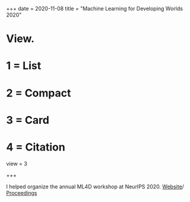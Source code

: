 +++
date = 2020-11-08
title = "Machine Learning for Developing Worlds 2020"

# View.
#   1 = List
#   2 = Compact
#   3 = Card
#   4 = Citation
view = 3

+++

I helped organize the annual ML4D workshop at NeurIPS 2020. 
[Website](https://sites.google.com/view/ml4d/)/ [Proceedings](https://arxiv.org/abs/2101.04347)